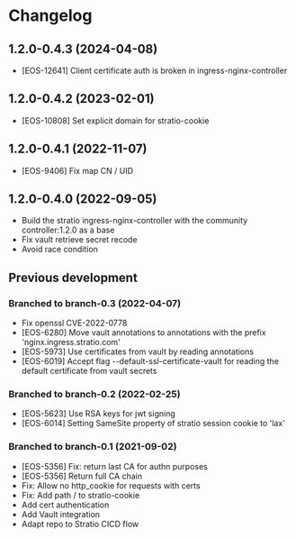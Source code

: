# Changelog

## 1.2.0-0.4.3 (2024-04-08)

* [EOS-12641] Client certificate auth is broken in ingress-nginx-controller

## 1.2.0-0.4.2 (2023-02-01)

* [EOS-10808] Set explicit domain for stratio-cookie

## 1.2.0-0.4.1 (2022-11-07)

* [EOS-9406] Fix map CN / UID

## 1.2.0-0.4.0 (2022-09-05)

* Build the stratio ingress-nginx-controller with the community controller:1.2.0 as a base
* Fix vault retrieve secret recode
* Avoid race condition

## Previous development

### Branched to branch-0.3 (2022-04-07)

* Fix openssl CVE-2022-0778
* [EOS-6280] Move vault annotations to annotations with the prefix 'nginx.ingress.stratio.com'
* [EOS-5973] Use certificates from vault by reading annotations
* [EOS-6019] Accept flag --default-ssl-certificate-vault for reading the default certificate from vault secrets

### Branched to branch-0.2 (2022-02-25)

* [EOS-5623] Use RSA keys for jwt signing
* [EOS-6014] Setting SameSite property of stratio session cookie to 'lax'

### Branched to branch-0.1 (2021-09-02)

* [EOS-5356] Fix: return last CA for authn purposes
* [EOS-5356] Return full CA chain
* Fix: Allow no http_cookie for requests with certs
* Fix: Add path / to stratio-cookie
* Add cert authentication
* Add Vault integration
* Adapt repo to Stratio CICD flow
